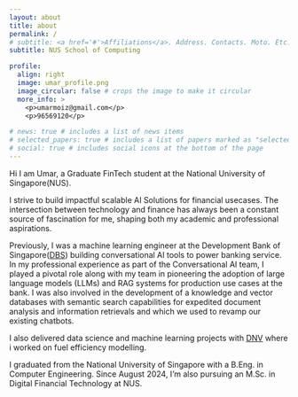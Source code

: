 ```yaml
---
layout: about
title: about
permalink: /
# subtitle: <a href='#'>Affiliations</a>. Address. Contacts. Moto. Etc.
subtitle: NUS School of Computing

profile:
  align: right
  image: umar_profile.png
  image_circular: false # crops the image to make it circular
  more_info: >
    <p>umarmoiz@gmail.com</p>
    <p>96569120</p>

# news: true # includes a list of news items
# selected_papers: true # includes a list of papers marked as "selected={true}"
# social: true # includes social icons at the bottom of the page
---
```


Hi I am Umar, a Graduate FinTech student at the National University of Singapore(NUS).

I strive to build impactful scalable AI Solutions for financial usecases. The intersection between technology and finance has always been a constant source of fascination for me, shaping both my academic and professional aspirations.

Previously, I was a machine learning engineer at the Development Bank of Singapore([DBS](https://www.dbs.com.sg/index/default.page)) building conversational AI tools to power banking service. In my professional experience as part of the Conversational AI team, I played a pivotal role along with my team in pioneering the adoption of large language models (LLMs) and RAG systems for production use cases at the bank. I was also involved in the development of a knowledge and vector databases with semantic search capabilities for expedited document analysis and information retrievals and which we used to revamp our existing chatbots. 

I also delivered data science and machine learning projects with [DNV](https://www.dnv.sg/) where i worked on fuel efficiency modelling.

I graduated from the National University of Singapore with a B.Eng. in Computer Engineering. Since August 2024, I’m also pursuing an M.Sc. in Digital Financial Technology at NUS.

<!-- Write your biography here. Tell the world about yourself. Link to your favorite [subreddit](http://reddit.com). You can put a picture in, too. The code is already in, just name your picture `prof_pic.jpg` and put it in the `img/` folder.

Put your address / P.O. box / other info right below your picture. You can also disable any of these elements by editing `profile` property of the YAML header of your `_pages/about.md`. Edit `_bibliography/papers.bib` and Jekyll will render your [publications page](/al-folio/publications/) automatically.

Link to your social media connections, too. This theme is set up to use [Font Awesome icons](https://fontawesome.com/) and [Academicons](https://jpswalsh.github.io/academicons/), like the ones below. Add your Facebook, Twitter, LinkedIn, Google Scholar, or just disable all of them. -->

